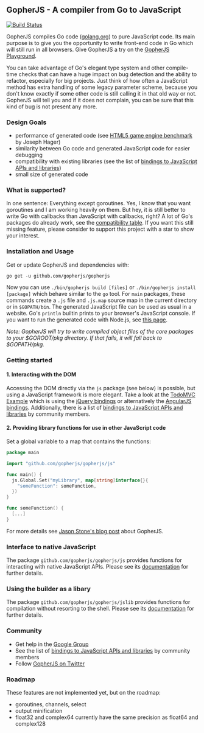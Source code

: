 GopherJS - A compiler from Go to JavaScript
---------------------------------------------

[![Build Status](https://travis-ci.org/gopherjs/gopherjs.png?branch=master)](https://travis-ci.org/gopherjs/gopherjs)

GopherJS compiles Go code ([golang.org](http://golang.org/)) to pure JavaScript code. Its main purpose is to give you the opportunity to write front-end code in Go which will still run in all browsers. Give GopherJS a try on the [GopherJS Playground](http://gopherjs.github.io/playground/).

You can take advantage of Go's elegant type system and other compile-time checks that can have a huge impact on bug detection and the ability to refactor, especially for big projects. Just think of how often a JavaScript method has extra handling of some legacy parameter scheme, because you don't know exactly if some other code is still calling it in that old way or not. GopherJS will tell you and if it does not complain, you can be sure that this kind of bug is not present any more.

### Design Goals
- performance of generated code (see [HTML5 game engine benchmark](http://ajhager.github.io/enj/) by Joseph Hager)
- similarity between Go code and generated JavaScript code for easier debugging
- compatibility with existing libraries (see the list of [bindings to JavaScript APIs and libraries](https://github.com/gopherjs/gopherjs/wiki/bindings))
- small size of generated code

### What is supported?
In one sentence: Everything except goroutines. Yes, I know that you want goroutines and I am working heavily on them. But hey, it is still better to write Go with callbacks than JavaScript with callbacks, right? A lot of Go's packages do already work, see the [compatibility table](doc/packages.md). If you want this still missing feature, please consider to support this project with a star to show your interest.

### Installation and Usage
Get or update GopherJS and dependencies with:
```
go get -u github.com/gopherjs/gopherjs
```
Now you can use  `./bin/gopherjs build [files]` or `./bin/gopherjs install [package]` which behave similar to the `go` tool. For `main` packages, these commands create a `.js` file and `.js.map` source map in the current directory or in `$GOPATH/bin`. The generated JavaScript file can be used as usual in a website. Go's `println` builtin prints to your browser's JavaScript console. If you want to run the generated code with Node.js, see [this page](doc/syscalls.md).

*Note: GopherJS will try to write compiled object files of the core packages to your $GOROOT/pkg directory. If that fails, it will fall back to $GOPATH/pkg.*

### Getting started
#### 1. Interacting with the DOM
Accessing the DOM directly via the `js` package (see below) is possible, but using a JavaScript framework is more elegant. Take a look at the [TodoMVC Example](https://github.com/gopherjs/todomvc) which is using the [jQuery bindings](https://github.com/gopherjs/jquery) or alternatively the [AngularJS bindings](https://github.com/gopherjs/go-angularjs). Additionally, there is a list of [bindings to JavaScript APIs and libraries](https://github.com/gopherjs/gopherjs/wiki/bindings) by community members.

#### 2. Providing library functions for use in other JavaScript code
Set a global variable to a map that contains the functions:
```go
package main

import "github.com/gopherjs/gopherjs/js"

func main() {
  js.Global.Set("myLibrary", map[string]interface{}{
    "someFunction": someFunction,
  })
}

func someFunction() {
  [...]
}
```
For more details see [Jason Stone's blog post](http://legacytotheedge.blogspot.de/2014/03/gopherjs-go-to-javascript-transpiler.html) about GopherJS.

### Interface to native JavaScript
The package `github.com/gopherjs/gopherjs/js` provides functions for interacting with native JavaScript APIs. Please see its [documentation](http://godoc.org/github.com/gopherjs/gopherjs/js) for further details.

### Using the builder as a libary

The package `github.com/gopherjs/gopherjs/jslib` provides functions for compilation without resorting to the shell. Please see its [documentation](http://godoc.org/github.com/gopherjs/gopherjs/jslib) for further details.

### Community
- Get help in the [Google Group](https://groups.google.com/d/forum/gopherjs)
- See the list of [bindings to JavaScript APIs and libraries](https://github.com/gopherjs/gopherjs/wiki/bindings) by community members
- Follow [GopherJS on Twitter](https://twitter.com/GopherJS)

### Roadmap
These features are not implemented yet, but on the roadmap:

- goroutines, channels, select
- output minification
- float32 and complex64 currently have the same precision as float64 and complex128
